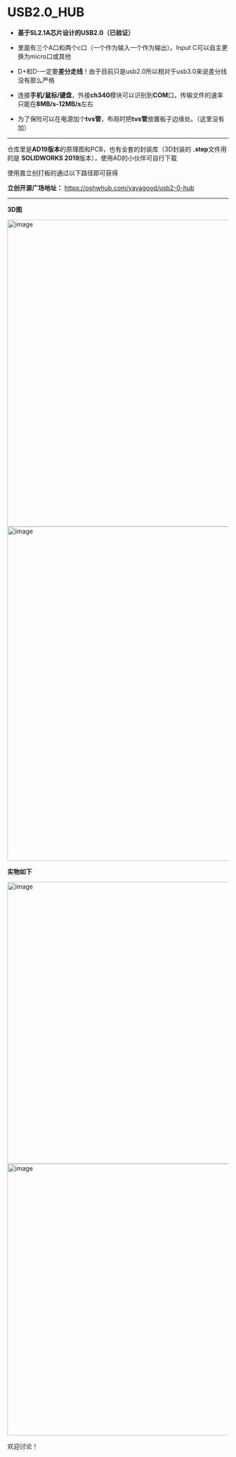 # USB2.0_HUB
* **基于SL2.1A芯片设计的USB2.0（已验证）**

* 里面有三个A口和两个c口（一个作为输入一个作为输出）。Input C可以自主更换为micro口或其他

* D+和D-一定要**差分走线**！由于目前只是usb2.0所以相对于usb3.0来说差分线没有那么严格
* 连接**手机/鼠标/键盘**，外接**ch340**模块可以识别到**COM**口，传输文件的速率只能在**8MB/s-12MB/s**左右

* 为了保险可以在电源加个**tvs管**，布局时把**tvs管**放置板子边缘处。（这里没有加）

***

仓库里是**AD19版本**的原理图和PCB，也有全套的封装库（3D封装的 **.step**文件用的是 **SOLIDWORKS 2019**版本），使用AD的小伙伴可自行下载

使用嘉立创打板的通过以下路径即可获得

**立创开源广场地址：** https://oshwhub.com/yayagood/usb2-0-hub

***

**3D图**

<img width="698" alt="image" src="https://github.com/Camellia-ya/USB2.0_HUB/assets/126542281/b6dd7409-54b3-4665-865c-244c5e8ccab0">


<img width="760" alt="image" src="https://github.com/Camellia-ya/USB2.0_HUB/assets/126542281/cebb1d38-e1bb-4ef5-8dfd-55c1a23cdb32">




**实物如下**


<img width="641" alt="image" src="https://github.com/Camellia-ya/USB2.0_HUB/assets/126542281/62384281-a8c4-408c-8bcb-1e4acbf55385">


<img width="618" alt="image" src="https://github.com/Camellia-ya/USB2.0_HUB/assets/126542281/09e168c4-25de-46f4-a2f4-28529cae62ed">



欢迎讨论！
